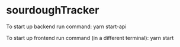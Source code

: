 # sourdoughTracker


To start up backend run command: yarn start-api

To start up frontend run command (in a different terminal): yarn start